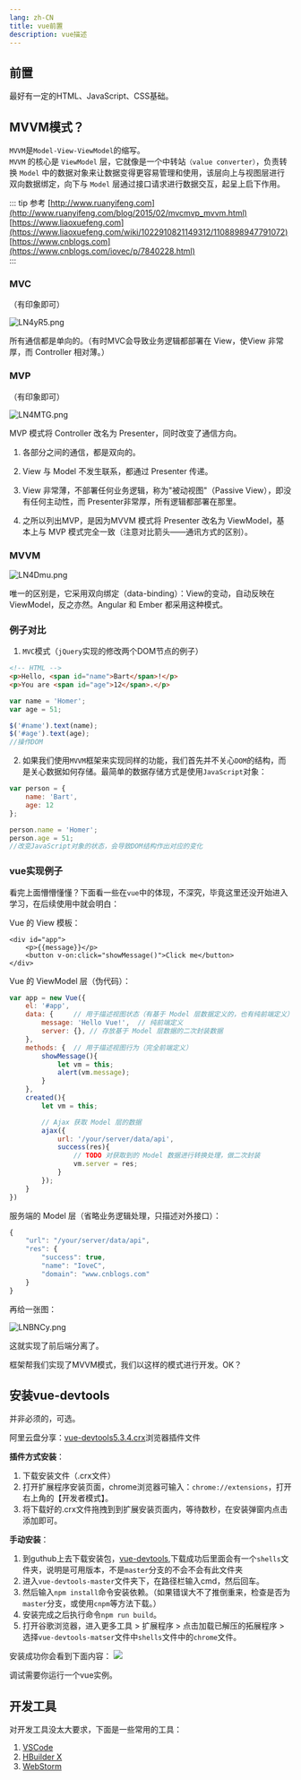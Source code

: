 ```yaml
---
lang: zh-CN
title: vue前置
description: vue描述
---
```


## 前置

最好有一定的HTML、JavaScript、CSS基础。

## MVVM模式？

`MVVM`是`Model-View-ViewModel`的缩写。<br>
`MVVM` 的核心是 `ViewModel` 层，它就像是一个中转站`（value converter）`，负责转换 `Model` 中的数据对象来让数据变得更容易管理和使用，该层向上与视图层进行双向数据绑定，向下与 `Model` 层通过接口请求进行数据交互，起呈上启下作用。

::: tip 参考
[http://www.ruanyifeng.com](http://www.ruanyifeng.com/blog/2015/02/mvcmvp_mvvm.html)<br>
[https://www.liaoxuefeng.com](https://www.liaoxuefeng.com/wiki/1022910821149312/1108898947791072)<br>
[https://www.cnblogs.com](https://www.cnblogs.com/iovec/p/7840228.html)<br>
:::

### MVC
（有印象即可）

![LN4yR5.png](https://s6.jpg.cm/2022/01/04/LN4yR5.png)

所有通信都是单向的。（有时MVC会导致业务逻辑都部署在 View，使View 非常厚，而 Controller 相对薄。）

### MVP
（有印象即可）

![LN4MTG.png](https://s6.jpg.cm/2022/01/04/LN4MTG.png)

MVP 模式将 Controller 改名为 Presenter，同时改变了通信方向。
1. 各部分之间的通信，都是双向的。

2. View 与 Model 不发生联系，都通过 Presenter 传递。

3. View 非常薄，不部署任何业务逻辑，称为"被动视图"（Passive View），即没有任何主动性，而 Presenter非常厚，所有逻辑都部署在那里。

4. 之所以列出MVP，是因为MVVM 模式将 Presenter 改名为 ViewModel，基本上与 MVP 模式完全一致（注意对比箭头——通讯方式的区别）。

### MVVM

![LN4Dmu.png](https://s6.jpg.cm/2022/01/04/LN4Dmu.png)

唯一的区别是，它采用双向绑定（data-binding）：View的变动，自动反映在 ViewModel，反之亦然。Angular 和 Ember 都采用这种模式。

### 例子对比

1. `MVC`模式（`jQuery`实现的修改两个DOM节点的例子）

```html
<!-- HTML -->
<p>Hello, <span id="name">Bart</span>!</p>
<p>You are <span id="age">12</span>.</p>
```
```js
var name = 'Homer';
var age = 51;

$('#name').text(name);
$('#age').text(age);
//操作DOM
```

2. 如果我们使用`MVVM`框架来实现同样的功能，我们首先并不关心`DOM`的结构，而是关心数据如何存储。最简单的数据存储方式是使用`JavaScript`对象：

```js
var person = {
    name: 'Bart',
    age: 12
};

person.name = 'Homer';
person.age = 51;
//改变JavaScript对象的状态，会导致DOM结构作出对应的变化
```

### vue实现例子

看完上面懵懵懂懂？下面看一些在`vue`中的体现，不深究，毕竟这里还没开始进入学习，在后续使用中就会明白：

Vue 的 View 模板：

```vue
<div id="app">
    <p>{{message}}</p>
    <button v-on:click="showMessage()">Click me</button>
</div>
```

Vue 的 ViewModel 层（伪代码）：

```js
var app = new Vue({
    el: '#app',
    data: {     // 用于描述视图状态（有基于 Model 层数据定义的，也有纯前端定义）
        message: 'Hello Vue!',  // 纯前端定义
        server: {}, // 存放基于 Model 层数据的二次封装数据
    },
    methods: {  // 用于描述视图行为（完全前端定义）
        showMessage(){
            let vm = this;
            alert(vm.message);
        }
    },
    created(){
        let vm = this;

        // Ajax 获取 Model 层的数据
        ajax({
            url: '/your/server/data/api',
            success(res){
                // TODO 对获取到的 Model 数据进行转换处理，做二次封装
                vm.server = res;
            }
        });
    }
})
```

服务端的 Model 层（省略业务逻辑处理，只描述对外接口）：

```js
{
    "url": "/your/server/data/api",
    "res": {
        "success": true,
        "name": "IoveC",
        "domain": "www.cnblogs.com"
    }
}
```

再给一张图：

![LNBNCy.png](https://s6.jpg.cm/2022/01/04/LNBNCy.png)

这就实现了前后端分离了。

框架帮我们实现了MVVM模式，我们以这样的模式进行开发。OK？

## 安装vue-devtools

并非必须的，可选。

阿里云盘分享：[vue-devtools5.3.4.crx](https://www.aliyundrive.com/s/xcqqvUnWqeV)浏览器插件文件

**插件方式安装**：
 1. 下载安装文件（.crx文件）
 2. 打开扩展程序安装页面，chrome浏览器可输入：`chrome://extensions`，打开右上角的【开发者模式】。
 3. 将下载好的.crx文件拖拽到到扩展安装页面内，等待数秒，在安装弹窗内点击添加即可。



 **手动安装**：

1. 到guthub上去下载安装包，[vue-devtools](https://github.com/vuejs/vue-devtools/tree/master),下载成功后里面会有一个`shells`文件夹，说明是可用版本，不是`master`分支的不会不会有此文件夹
2. 进入`vue-devtools-master`文件夹下，在路径栏输入cmd，然后回车。
3. 然后输入`npm install`命令安装依赖。（如果错误大不了推倒重来，检查是否为`master`分支，或使用`cnpm`等方法下载。）
4. 安装完成之后执行命令`npm run build`。
5. 打开谷歌浏览器，进入更多工具 > 扩展程序 > 点击加载已解压的拓展程序 > 选择`vue-devtools-matser`文件中`shells`文件中的`chrome`文件。

安装成功你会看到下面内容：
![](https://s2.loli.net/2022/01/07/iAPnmWhQY7aOBVE.png)

调试需要你运行一个vue实例。

## 开发工具

对开发工具没太大要求，下面是一些常用的工具：

1. [VSCode](https://code.visualstudio.com/)
2. [HBuilder X](https://www.dcloud.io/hbuilderx.html)
3. [WebStorm](https://www.jetbrains.com/webstorm/)